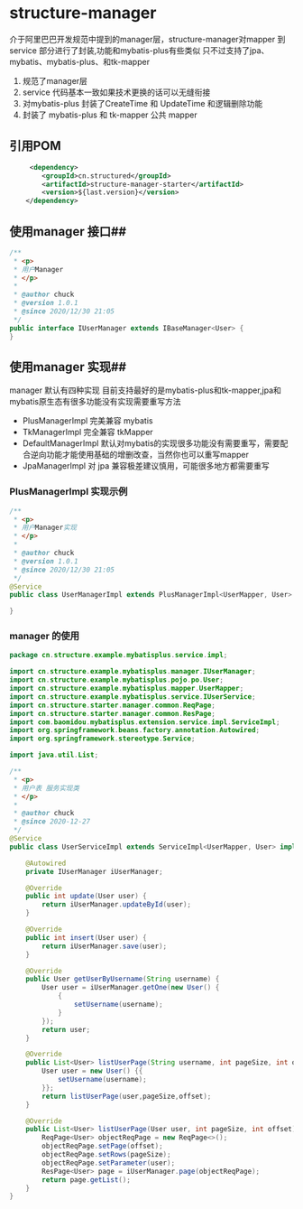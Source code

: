 # structure-manager
介于阿里巴巴开发规范中提到的manager层，structure-manager对mapper 到 service 部分进行了封装,功能和mybatis-plus有些类似 只不过支持了jpa、mybatis、mybatis-plus、和tk-mapper
1. 规范了manager层
2. service 代码基本一致如果技术更换的话可以无缝衔接
3. 对mybatis-plus 封装了CreateTime 和 UpdateTime 和逻辑删除功能
4. 封装了 mybatis-plus 和 tk-mapper 公共 mapper
## 引用POM ##
```xml
     <dependency>
        <groupId>cn.structured</groupId>
        <artifactId>structure-manager-starter</artifactId>
        <version>${last.version}</version>
    </dependency>
```
## 使用manager 接口## 
```java
/**
 * <p>
 * 用户Manager
 * </p>
 *
 * @author chuck
 * @version 1.0.1
 * @since 2020/12/30 21:05
 */
public interface IUserManager extends IBaseManager<User> {
}
```
## 使用manager 实现## 
manager 默认有四种实现 目前支持最好的是mybatis-plus和tk-mapper,jpa和mybatis原生态有很多功能没有实现需要重写方法
- PlusManagerImpl 完美兼容 mybatis 
- TkManagerImpl 完全兼容 tkMapper
- DefaultManagerImpl 默认对mybatis的实现很多功能没有需要重写，需要配合逆向功能才能使用基础的增删改查，当然你也可以重写mapper
- JpaManagerImpl 对 jpa 兼容极差建议慎用，可能很多地方都需要重写
### PlusManagerImpl 实现示例 ###
```java
/**
 * <p>
 * 用户Manager实现
 * </p>
 *
 * @author chuck
 * @version 1.0.1
 * @since 2020/12/30 21:05
 */
@Service
public class UserManagerImpl extends PlusManagerImpl<UserMapper, User> implements IUserManager  {

}
```
### manager 的使用 ###
```java
package cn.structure.example.mybatisplus.service.impl;

import cn.structure.example.mybatisplus.manager.IUserManager;
import cn.structure.example.mybatisplus.pojo.po.User;
import cn.structure.example.mybatisplus.mapper.UserMapper;
import cn.structure.example.mybatisplus.service.IUserService;
import cn.structure.starter.manager.common.ReqPage;
import cn.structure.starter.manager.common.ResPage;
import com.baomidou.mybatisplus.extension.service.impl.ServiceImpl;
import org.springframework.beans.factory.annotation.Autowired;
import org.springframework.stereotype.Service;

import java.util.List;

/**
 * <p>
 * 用户表 服务实现类
 * </p>
 *
 * @author chuck
 * @since 2020-12-27
 */
@Service
public class UserServiceImpl extends ServiceImpl<UserMapper, User> implements IUserService {

    @Autowired
    private IUserManager iUserManager;

    @Override
    public int update(User user) {
        return iUserManager.updateById(user);
    }

    @Override
    public int insert(User user) {
        return iUserManager.save(user);
    }

    @Override
    public User getUserByUsername(String username) {
        User user = iUserManager.getOne(new User() {
            {
                setUsername(username);
            }
        });
        return user;
    }

    @Override
    public List<User> listUserPage(String username, int pageSize, int offset) {
        User user = new User() {{
            setUsername(username);
        }};
        return listUserPage(user,pageSize,offset);
    }

    @Override
    public List<User> listUserPage(User user, int pageSize, int offset) {
        ReqPage<User> objectReqPage = new ReqPage<>();
        objectReqPage.setPage(offset);
        objectReqPage.setRows(pageSize);
        objectReqPage.setParameter(user);
        ResPage<User> page = iUserManager.page(objectReqPage);
        return page.getList();
    }
}
```